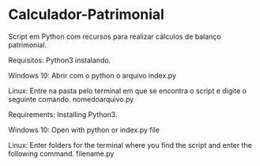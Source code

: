# Calculador-Patrimonial
Script em Python com recursos para realizar cálculos de balanço patrimonial.

Requisitos:
Python3 instalando.

Windows 10: Abrir com o python o arquivo index.py

Linux: Entre na pasta pelo terminal em que se encontra o script e digite o seguinte comando.  nomedoarquivo.py

Requirements:
Installing Python3.

Windows 10: Open with python or index.py file

Linux: Enter folders for the terminal where you find the script and enter the following command. filename.py
